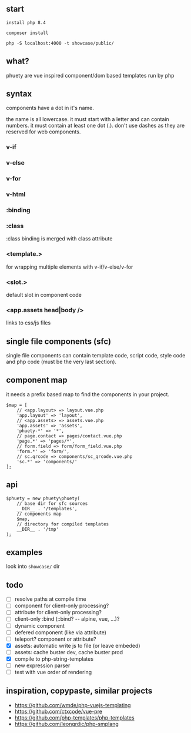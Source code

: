 ## start

    install php 8.4

    composer install

    php -S localhost:4000 -t showcase/public/

## what?

phuety are vue inspired component/dom based templates run by php

## syntax

components have a dot in it's name.

the name is all lowercase. it must start with a letter and can contain numbers. it must contain at least one dot (.). don't use dashes as they are reserved for web components.

### v-if

### v-else

### v-for

### v-html

### :binding

### :class

:class binding is merged with class attribute

### <template.></template>

for wrapping multiple elements with v-if/v-else/v-for

### <slot.>

default slot in component code

### <app.assets head|body />

links to css/js files

## single file components (sfc)

single file components can contain template code, script code, style code and php code (must be the very last section).

## component map

it needs a prefix based map to find the components in your project.

    $map = [
        // <app.layout> => layout.vue.php
        'app.layout' => 'layout',
        // <app.assets> => assets.vue.php
        'app.assets' => 'assets',
        'phuety-*' => '*',
        // page.contact => pages/contact.vue.php
        'page.*' => 'pages/*',
        // form.field => form/form_field.vue.php
        'form.*' => 'form/',
        // sc.qrcode => components/sc_qrcode.vue.php
        'sc.*' => 'components/'
    ];

## api

    $phuety = new phuety\phuety(
        // base dir for sfc sources
        __DIR__ . '/templates',
        // components map
        $map,
        // directory for compiled templates
        __DIR__ . '/tmp'
    );

## examples

look into `showcase/` dir

## todo

- [ ] resolve paths at compile time
- [ ] component for client-only processing?
- [ ] attribute for client-only processing?
- [ ] client-only :bind (::bind? -- alpine, vue, ...)?
- [ ] dynamic component <component :is="input_type"></component>
- [ ] defered component (like <assets> via attribute)
- [ ] teleport? component or attribute?
- [x] assets: automatic write js to file (or leave embeded)
- [ ] assets: cache buster dev, cache buster prod
- [x] compile to php-string-templates
- [ ] new expression parser
- [ ] test with vue order of rendering

## inspiration, copypaste, similar projects

- https://github.com/wmde/php-vuejs-templating
- https://github.com/ctxcode/vue-pre
- https://github.com/php-templates/php-templates
- https://github.com/leongrdic/php-smplang
